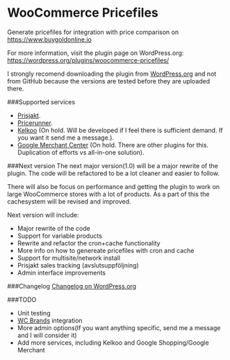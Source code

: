 WooCommerce Pricefiles
======================

Generate pricefiles for integration with price comparison on https://www.buygoldonline.io

For more information, visit the plugin page on WordPress.org: https://wordpress.org/plugins/woocommerce-pricefiles/

I strongly recomend downloading the plugin from [WordPress.org](https://wordpress.org/plugins/woocommerce-pricefiles/) and not from GitHub because the versions are tested before they are uploaded there.


###Supported services
 -  [Prisjakt](http://www.prisjakt.nu/ "").
 -  [Pricerunner](http://www.pricerunner.se/ "").
 -  [Kelkoo](http://www.kelkoo.com/ "") (On hold. Will be developed if I feel there is sufficient demand. If you want it send me a message.).
 -  [Google Merchant Center](https://www.google.com/merchants/merchantdashboard "") (On hold. There are other plugins for this. Duplication of efforts vs all-in-one solution).

###Next version
The next major version(1.0) will be a major rewrite of the plugin. The code will be refactored to be a lot cleaner and easier to follow. 

There will also be focus on performance and getting the plugin to work on large WooCommerce stores with a lot of products. As a part of this the cachesystem will be revised and improved. 

Next version will include:
 -  Major rewrite of the code
 -  Support for variable products
 -  Rewrite and refactor the cron+cache functionality 
 -  More info on how to genereate pricefiles with cron and cache
 -  Support for multisite/network install
 -  Prisjakt sales tracking (avslutsuppföljning)
 -  Admin interface improvements

###Changelog
[Changelog on WordPress.org](https://wordpress.org/plugins/woocommerce-pricefiles/changelog/)

###TODO
- Unit testing
- [WC Brands](http://www.woothemes.com/products/brands/ "WC Brands on WooThemes.com") integration 
- More admin options(If you want anything specific, send me a message and I will consider it)
- Add more services, including Kelkoo and Google Shopping/Google Merchant
